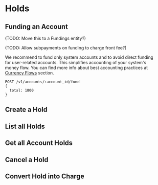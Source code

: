 # Holds

## Funding an Account

(TODO: Move this to a Fundings entity?)

(TODO: Allow subpayments on funding to charge front fee?)

We recommend to fund only system accounts and to avoid direct funding for user-related accounts. This simplifies accounting of your system's money flow. You can find more info about best accounting practices at [Currency Flows](#currency-flows) section.

```
POST /v1/accounts/:account_id/fund
{
  total: 1000
}
```

## Create a Hold

## List all Holds

## Get all Account Holds

## Cancel a Hold

## Convert Hold into Charge
